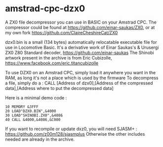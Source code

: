 # amstrad-cpc-dzx0
A ZX0 file decompressor you can use in BASIC on your Amstrad CPC.
The compressor could be found at https://github.com/einar-saukas/ZX0, or at my own fork https://github.com/ClaireCheshireCat/ZX0

dzx0.bin is a small (134 bytes) automatically relocatable executable file for use in Locomotive Basic.
It's a derivative work of Einar Saukas's & Urusergi ZX0 Z80 Standard decoder, https://github.com/einar-saukas
The Shinobi artwork present in the archive is from Eric Cubizolle, https://www.facebook.com/eric.titancubizolle

To use DZX0 on an Amstrad CPC, simply load it anywhere you want in the RAM, as long it's not a place which is used by the firmware
To decompress a file, simply do a :
CALL [Address of dzx0],[Address of the compressed data],[Address where to put the decompressed data]

Here is a minimal demo code :
```
10 MEMORY &3FFF
20 LOAD"DZX0.BIN",&4000
30 LOAD"SHINOBI.ZX0",&4086
40 CALL &4000,&4086,&C000
```

If you want to recompile or update dxz0, you will need SJASM+ : https://github.com/z00m128/sjasmplus
Otherwise the other includes needed are already in the archive.
